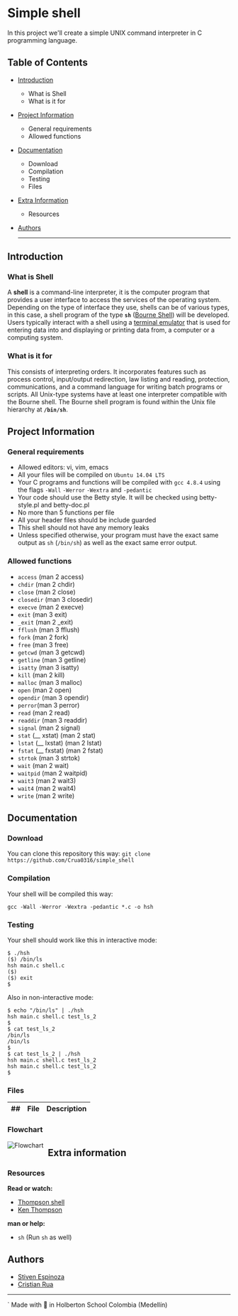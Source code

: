# Simple shell
In this project we'll create a simple UNIX command interpreter in C programming language.

## Table of Contents
* [Introduction](#Introduction)
  * What is Shell
  * What is it for
* [Project Information](#Project-Information)
    * General requirements
    * Allowed functions
* [Documentation](#Documentation)
    * Download
    * Compilation
    * Testing
    * Files
* [Extra Information](#Extra-Information)
    * Resources
* [Authors](#Authors)
  
  ---
  
  
## Introduction
  
### What is Shell 
A **shell** is a command-line interpreter, it is the computer program that provides a user interface to access the services of the operating system. Depending on the type of interface they use, shells can be of various types, in this case, a shell program of the type **`sh`** ([Bourne Shell](https://en.wikipedia.org/wiki/Bourne_shell)) will be developed. Users typically interact with a shell using a [terminal emulator](https://en.wikipedia.org/wiki/Terminal_emulator) that is used for entering data into and displaying or printing data from, a computer or a computing system.

### What is it for
This consists of interpreting orders. It incorporates features such as process control, input/output redirection, law listing and reading, protection, communications, and a command language for writing batch programs or scripts. All Unix-type systems have at least one interpreter compatible with the Bourne shell. The Bourne shell program is found within the Unix file hierarchy at **`/bin/sh`**.



## Project Information

### General requirements
 * Allowed editors: vi, vim, emacs
 * All your files will be compiled on `Ubuntu 14.04 LTS`
 * Your C programs and functions will be compiled with `gcc 4.8.4` using the flags `-Wall` `-Werror` `-Wextra` and `-pedantic`
 * Your code should use the Betty style. It will be checked using betty-style.pl and betty-doc.pl
 * No more than 5 functions per file
 * All your header files should be include guarded
 * This shell should not have any memory leaks
 * Unless specified otherwise, your program must have the exact same output as `sh` (`/bin/sh`) as well as the exact same error output.

### Allowed functions
* `access` (man 2 access)
* `chdir` (man 2 chdir)
* `close` (man 2 close)
* `closedir` (man 3 closedir)
* `execve` (man 2 execve)
* `exit` (man 3 exit)
* `_exit` (man 2 _exit)
* `fflush` (man 3 fflush)
* `fork` (man 2 fork)
* `free` (man 3 free)
* `getcwd` (man 3 getcwd)
* `getline` (man 3 getline)
* `isatty` (man 3 isatty)
* `kill` (man 2 kill)
* `malloc` (man 3 malloc)
* `open` (man 2 open)
* `opendir` (man 3 opendir)
* `perror`(man 3 perror)
* `read` (man 2 read)
* `readdir` (man 3 readdir)
* `signal` (man 2 signal)
* `stat` (__ xstat) (man 2 stat)
* `lstat` (__ lxstat) (man 2 lstat)
* `fstat` (__ fxstat) (man 2 fstat)
* `strtok` (man 3 strtok)
* `wait` (man 2 wait)
* `waitpid` (man 2 waitpid)
* `wait3` (man 2 wait3)
* `wait4` (man 2 wait4)
* `write` (man 2 write)

## Documentation

### Download
You can clone this repository this way:
`git clone https://github.com/Crua0316/simple_shell`

### Compilation
Your shell will be compiled this way:

`gcc -Wall -Werror -Wextra -pedantic *.c -o hsh`

### Testing

Your shell should work like this in interactive mode:

```
$ ./hsh
($) /bin/ls
hsh main.c shell.c
($)
($) exit
$
```


Also in non-interactive mode:

```
$ echo "/bin/ls" | ./hsh
hsh main.c shell.c test_ls_2
$
$ cat test_ls_2
/bin/ls
/bin/ls
$
$ cat test_ls_2 | ./hsh
hsh main.c shell.c test_ls_2
hsh main.c shell.c test_ls_2
$
```

### Files

##|File|Description
---|---|---

### Flowchart

<img src="https://i.ibb.co/yP9JPkt/Shell-Flowchart.jpg"
     alt="Flowchart"
     style="float: left; margin-right: 10px;">

## Extra information

### Resources

**Read or watch:**
* [Thompson shell](https://en.wikipedia.org/wiki/Thompson_shell)
* [Ken Thompson](https://en.wikipedia.org/wiki/Ken_Thompson)

**man or help:**
* `sh` (Run `sh` as well)


## Authors

* [Stiven Espinoza](https://github.com/StivenZ)
* [Cristian Rua](https://github.com/Crua0316)

---

` Made with 💛 in Holberton School Colombia (Medellín) 
